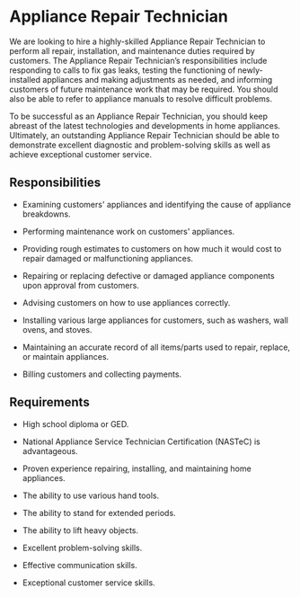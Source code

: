 # Appliance Repair Technician

We are looking to hire a highly-skilled Appliance Repair Technician to perform all repair, installation, and maintenance duties required by customers. The Appliance Repair Technician’s responsibilities include responding to calls to fix gas leaks, testing the functioning of newly-installed appliances and making adjustments as needed, and informing customers of future maintenance work that may be required. You should also be able to refer to appliance manuals to resolve difficult problems.

To be successful as an Appliance Repair Technician, you should keep abreast of the latest technologies and developments in home appliances. Ultimately, an outstanding Appliance Repair Technician should be able to demonstrate excellent diagnostic and problem-solving skills as well as achieve exceptional customer service.

## Responsibilities

* Examining customers' appliances and identifying the cause of appliance breakdowns.

* Performing maintenance work on customers' appliances.

* Providing rough estimates to customers on how much it would cost to repair damaged or malfunctioning appliances.

* Repairing or replacing defective or damaged appliance components upon approval from customers.

* Advising customers on how to use appliances correctly.

* Installing various large appliances for customers, such as washers, wall ovens, and stoves.

* Maintaining an accurate record of all items/parts used to repair, replace, or maintain appliances.

* Billing customers and collecting payments.

## Requirements

* High school diploma or GED.

* National Appliance Service Technician Certification (NASTeC) is advantageous.

* Proven experience repairing, installing, and maintaining home appliances.

* The ability to use various hand tools.

* The ability to stand for extended periods.

* The ability to lift heavy objects.

* Excellent problem-solving skills.

* Effective communication skills.

* Exceptional customer service skills.


